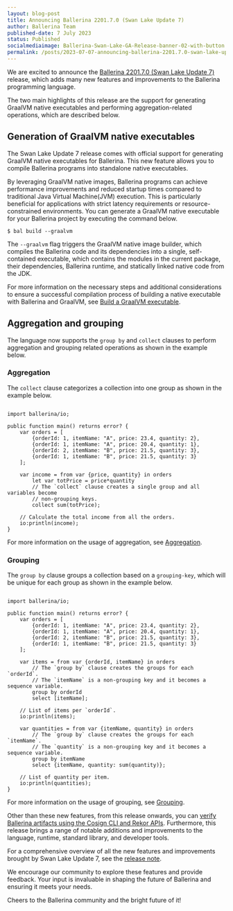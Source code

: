 ```yaml
---
layout: blog-post
title: Announcing Ballerina 2201.7.0 (Swan Lake Update 7)
author: Ballerina Team
published-date: 7 July 2023
status: Published
socialmediaimage: Ballerina-Swan-Lake-GA-Release-banner-02-with-button.png
permalink: /posts/2023-07-07-announcing-ballerina-2201.7.0-swan-lake-update-7/
---
```


<style>.cBlogContent p{white-space: break-spaces !important;}</style>

We are excited to announce the [Ballerina 2201.7.0 (Swan Lake Update 7)](https://ballerina.io/downloads/) release, which adds many new features and improvements to the Ballerina programming language. 

The two main highlights of this release are the support for generating GraalVM native executables and performing aggregation-related operations, which are described below.

## Generation of GraalVM native executables

The Swan Lake Update 7 release comes with official support for generating GraalVM native executables for Ballerina. This new feature allows you to compile Ballerina programs into standalone native executables.

By leveraging GraalVM native images, Ballerina programs can achieve performance improvements and reduced startup times compared to traditional Java Virtual Machine(JVM) execution. This is particularly beneficial for applications with strict latency requirements or resource-constrained environments.
You can generate a GraalVM native executable for your Ballerina project by executing the command below.

```
$ bal build --graalvm
```

The `--graalvm` flag triggers the GraalVM native image builder, which compiles the Ballerina code and its dependencies into a single, self-contained executable, which contains the modules in the current package, their dependencies, Ballerina runtime, and statically linked native code from the JDK.

For more information on the necessary steps and additional considerations to ensure a successful compilation process of building a native executable with Ballerina and GraalVM, see [Build a GraalVM executable](https://ballerina.io/learn/graalvm-executable-overview/). 

## Aggregation and grouping

The language now supports the `group by` and `collect` clauses to perform aggregation and grouping related operations as shown in the example below. 

### Aggregation

The `collect` clause categorizes a collection into one group as shown in the example below.

```ballerina

import ballerina/io;

public function main() returns error? {
    var orders = [
        {orderId: 1, itemName: "A", price: 23.4, quantity: 2},
        {orderId: 1, itemName: "A", price: 20.4, quantity: 1},
        {orderId: 2, itemName: "B", price: 21.5, quantity: 3},
        {orderId: 1, itemName: "B", price: 21.5, quantity: 3}
    ];

    var income = from var {price, quantity} in orders
        let var totPrice = price*quantity
        // The `collect` clause creates a single group and all variables become
        // non-grouping keys.
        collect sum(totPrice);

    // Calculate the total income from all the orders.
    io:println(income);
}
```

For more information on the usage of aggregation, see [Aggregation](https://ballerina.io/learn/work-with-data-using-queries-in-ballerina/#aggregation).

### Grouping

The `group by` clause groups a collection based on a `grouping-key`, which will be unique for each group as shown in the example below.

```ballerina

import ballerina/io;

public function main() returns error? {
    var orders = [
        {orderId: 1, itemName: "A", price: 23.4, quantity: 2},
        {orderId: 1, itemName: "A", price: 20.4, quantity: 1},
        {orderId: 2, itemName: "B", price: 21.5, quantity: 3},
        {orderId: 1, itemName: "B", price: 21.5, quantity: 3}
    ];

    var items = from var {orderId, itemName} in orders
        // The `group by` clause creates the groups for each `orderId`.
        // The `itemName` is a non-grouping key and it becomes a sequence variable.
        group by orderId
        select [itemName];

    // List of items per `orderId`.
    io:println(items);

    var quantities = from var {itemName, quantity} in orders
        // The `group by` clause creates the groups for each `itemName`.
        // The `quantity` is a non-grouping key and it becomes a sequence variable.
        group by itemName
        select {itemName, quantity: sum(quantity)};

    // List of quantity per item.
    io:println(quantities); 
}
```

For more information on the usage of grouping, see [Grouping](https://ballerina.io/learn/work-with-data-using-queries-in-ballerina/#grouping).

Other than these new features, from this release onwards, you can [verify Ballerina artifacts using the Cosign CLI and Rekor APIs](https://ballerina.io/downloads/verify-ballerina-artifacts). Furthermore, this release brings a range of notable additions and improvements to the language, runtime, standard library, and developer tools.

For a comprehensive overview of all the new features and improvements brought by Swan Lake Update 7, see the [release note](https://ballerina.io/downloads/swan-lake-release-notes/swan-lake-2201.7.0).

We encourage our community to explore these features and provide feedback. Your input is invaluable in shaping the future of Ballerina and ensuring it meets your needs.

Cheers to the Ballerina community and the bright future of it!
